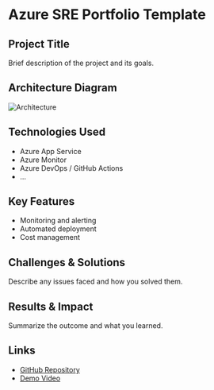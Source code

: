 # Azure SRE Portfolio Template

## Project Title
Brief description of the project and its goals.

## Architecture Diagram
![Architecture](app-service-architecture.png)

## Technologies Used
- Azure App Service
- Azure Monitor
- Azure DevOps / GitHub Actions
- ...

## Key Features
- Monitoring and alerting
- Automated deployment
- Cost management

## Challenges & Solutions
Describe any issues faced and how you solved them.

## Results & Impact
Summarize the outcome and what you learned.

## Links
- [GitHub Repository](#)
- [Demo Video](#)
